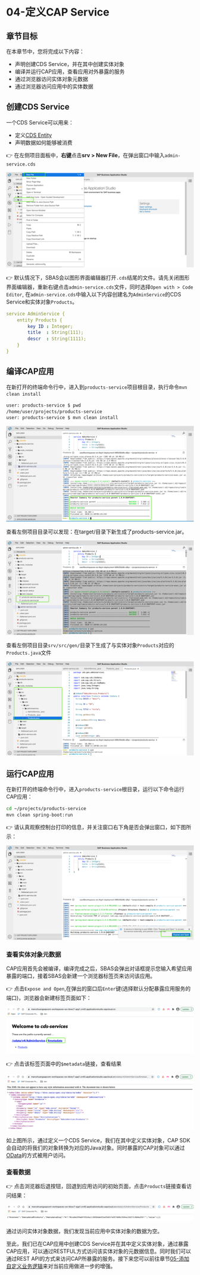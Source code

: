 # 04-定义CAP Service

## 章节目标

在本章节中，您将完成以下内容：

- 声明创建CDS Service，并在其中创建实体对象
- 编译并运行CAP应用，查看应用对外暴露的服务
- 通过浏览器访问实体对象元数据
- 通过浏览器访问应用中的实体数据

## 创建CDS Service

一个CDS Service可以用来：

- 定义[CDS Entity](https://cap.cloud.sap/docs/cds/cdl#entities-views)
- 声明数据如何能够被消费

:point_right: 在左侧项目面板中，**右键**点击**srv > New File**，在弹出窗口中输入`admin-service.cds`

![create cds service](create-cds-service.png)

:point_right: 默认情况下，SBAS会以图形界面编辑器打开`.cds`结尾的文件。请先关闭图形界面编辑器，重新右键点击`admin-service.cds`文件，同时选择`Open with > Code Editor`, 在`admin-service.cds`中输入以下内容创建名为`AdminService`的CDS Service和实体对象`Products`。

```yaml
service AdminService {
    entity Products {
        key ID : Integer;
        title  : String(111);
        descr  : String(1111);
    }
}
```

## 编译CAP应用

在新打开的终端命令行中，进入到`products-service`项目根目录，执行命令`mvn clean install`

```sh
user: products-service $ pwd
/home/user/projects/products-service
user: products-service $ mvn clean install

```

![build cap](build-cap.png)

查看左侧项目目录可以发现：在target/目录下新生成了products-service.jar。

![build cap](build-cap-2.png)

查看左侧项目目录`srv/src/gen/`目录下生成了与实体对象`Products`对应的`Products.java`文件

![cds to java](cds-to-java.png)

## 运行CAP应用

在新打开的终端命令行中，进入`products-service`根目录，运行以下命令运行CAP应用：

```sh
cd ~/projects/products-service
mvn clean spring-boot:run
```

:point_right: 请认真观察控制台打印的信息，并关注窗口右下角是否会弹出窗口，如下图所示：

![mvn run](mvn-run.png)

### 查看实体对象元数据

CAP应用首先会被编译，编译完成之后，SBAS会弹出对话框提示您输入希望应用暴露的端口，接着SBAS会新建一个浏览器标签页来访问该应用。

:point_right: 点击`Expose and Open`,在弹出的窗口后`Enter`键(选择默认分配暴露应用服务的端口)，浏览器会新建标签页面如下：

![access cap](access-cap.png)

:point_right: 点击该标签页面中的`$metadata`链接，查看结果

![cap metadata](cap-metadata.png)

如上图所示，通过定义一个CDS Service，我们在其中定义实体对象，CAP SDK会自动的将我们的对象转换为对应的Java对象。同时暴露的CAP对象可以通过[OData](https://www.odata.org/)的方式被用户访问。

### 查看数据

:point_right: 点击浏览器后退按钮，回退到应用访问的初始页面，点击`Products`链接查看访问结果：

![access cap data](access-cap-data.png)

通过访问实体对象数据，我们发现当前应用中实体对象的数据为空。

至此，我们已在CAP应用中创建CDS Service并在其中定义实体对象，通过暴露CAP应用，可以通过RESTFUL方式访问该实体对象的元数据信息。同时我们可以通过REST API的方式来访问CAP所暴露的服务。接下来您可以前往章节[05-添加自定义业务逻辑](https://github.com/HuangMarco/teched-2020-sap-cap/blob/master/exercises/05/README.md)来对当前应用做进一步的增强。